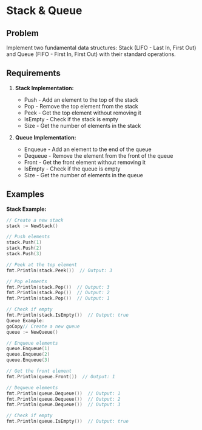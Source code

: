 # Stack & Queue

## Problem
Implement two fundamental data structures: Stack (LIFO - Last In, First Out) and Queue (FIFO - First In, First Out) with their standard operations.

## Requirements
1. **Stack Implementation:**
   - Push - Add an element to the top of the stack
   - Pop - Remove the top element from the stack
   - Peek - Get the top element without removing it
   - IsEmpty - Check if the stack is empty
   - Size - Get the number of elements in the stack

2. **Queue Implementation:**
   - Enqueue - Add an element to the end of the queue
   - Dequeue - Remove the element from the front of the queue
   - Front - Get the front element without removing it
   - IsEmpty - Check if the queue is empty
   - Size - Get the number of elements in the queue

## Examples

**Stack Example:**
```go
// Create a new stack
stack := NewStack()

// Push elements
stack.Push(1)
stack.Push(2)
stack.Push(3)

// Peek at the top element
fmt.Println(stack.Peek())  // Output: 3

// Pop elements
fmt.Println(stack.Pop())  // Output: 3
fmt.Println(stack.Pop())  // Output: 2
fmt.Println(stack.Pop())  // Output: 1

// Check if empty
fmt.Println(stack.IsEmpty())  // Output: true
Queue Example:
goCopy// Create a new queue
queue := NewQueue()

// Enqueue elements
queue.Enqueue(1)
queue.Enqueue(2)
queue.Enqueue(3)

// Get the front element
fmt.Println(queue.Front())  // Output: 1

// Dequeue elements
fmt.Println(queue.Dequeue())  // Output: 1
fmt.Println(queue.Dequeue())  // Output: 2
fmt.Println(queue.Dequeue())  // Output: 3

// Check if empty
fmt.Println(queue.IsEmpty())  // Output: true